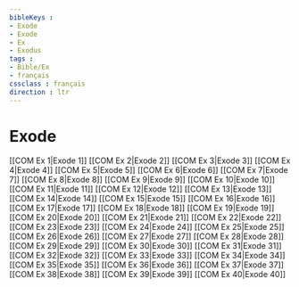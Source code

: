 ```yaml
---
bibleKeys : 
- Exode
- Exode
- Ex
- Exodus
tags : 
- Bible/Ex
- français
cssclass : français
direction : ltr
---
```


# Exode

[[COM Ex 1|Exode 1]]
[[COM Ex 2|Exode 2]]
[[COM Ex 3|Exode 3]]
[[COM Ex 4|Exode 4]]
[[COM Ex 5|Exode 5]]
[[COM Ex 6|Exode 6]]
[[COM Ex 7|Exode 7]]
[[COM Ex 8|Exode 8]]
[[COM Ex 9|Exode 9]]
[[COM Ex 10|Exode 10]]
[[COM Ex 11|Exode 11]]
[[COM Ex 12|Exode 12]]
[[COM Ex 13|Exode 13]]
[[COM Ex 14|Exode 14]]
[[COM Ex 15|Exode 15]]
[[COM Ex 16|Exode 16]]
[[COM Ex 17|Exode 17]]
[[COM Ex 18|Exode 18]]
[[COM Ex 19|Exode 19]]
[[COM Ex 20|Exode 20]]
[[COM Ex 21|Exode 21]]
[[COM Ex 22|Exode 22]]
[[COM Ex 23|Exode 23]]
[[COM Ex 24|Exode 24]]
[[COM Ex 25|Exode 25]]
[[COM Ex 26|Exode 26]]
[[COM Ex 27|Exode 27]]
[[COM Ex 28|Exode 28]]
[[COM Ex 29|Exode 29]]
[[COM Ex 30|Exode 30]]
[[COM Ex 31|Exode 31]]
[[COM Ex 32|Exode 32]]
[[COM Ex 33|Exode 33]]
[[COM Ex 34|Exode 34]]
[[COM Ex 35|Exode 35]]
[[COM Ex 36|Exode 36]]
[[COM Ex 37|Exode 37]]
[[COM Ex 38|Exode 38]]
[[COM Ex 39|Exode 39]]
[[COM Ex 40|Exode 40]]
